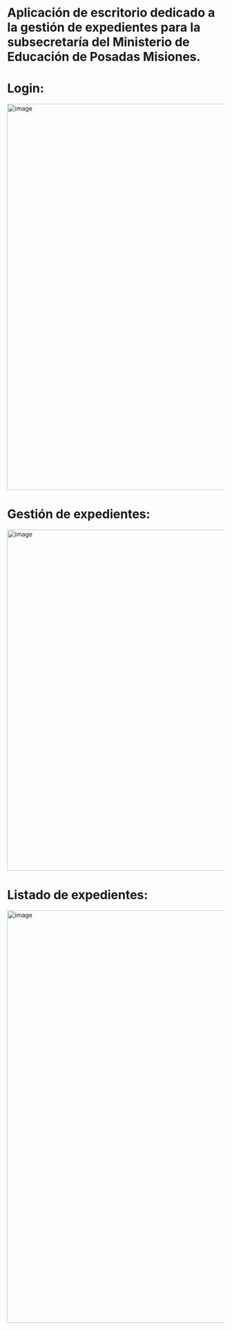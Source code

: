 # Aplicación de escritorio dedicado a la gestión de expedientes para la subsecretaría del Ministerio de Educación de Posadas Misiones.

# Login:
<img width="1772" height="893" alt="image" src="https://github.com/user-attachments/assets/e7d92dc5-add5-46db-8c00-1de0f8841da0" />

# Gestión de expedientes:
<img width="1908" height="789" alt="image" src="https://github.com/user-attachments/assets/2f4eeb8c-60dc-43fd-8bdd-5c56b4ac4ca0" />

# Listado de expedientes: 
<img width="1919" height="954" alt="image" src="https://github.com/user-attachments/assets/f4a66bfd-6ea1-4ae9-8383-e60aa5624d03" />
